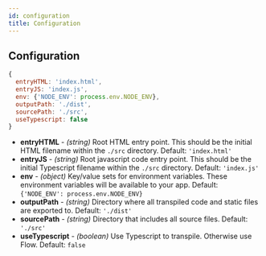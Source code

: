 ```yaml
---
id: configuration
title: Configuration
---
```


## Configuration

```js
{
  entryHTML: 'index.html',
  entryJS: 'index.js',
  env: {'NODE_ENV': process.env.NODE_ENV},
  outputPath: './dist',
  sourcePath: './src',
  useTypescript: false
}
```

- **entryHTML** - *(string)* Root HTML entry point. This should be the initial HTML filename within the `./src` directory. Default: `'index.html'`
- **entryJS** - *(string)* Root javascript code entry point. This should be the initial Typescript filename within the `./src` directory. Default: `'index.js'`
- **env** - *(object)*  Key/value sets for environment variables. These environment variables will be available to your app. Default: `{'NODE_ENV': process.env.NODE_ENV}`
- **outputPath** - *(string)* Directory where all transpiled code and static files are exported to. Default: `'./dist'`
- **sourcePath** - *(string)* Directory that includes all source files. Default: `'./src'`
- **useTypescript** - *(boolean)* Use Typescript to transpile. Otherwise use Flow. Default: `false`
